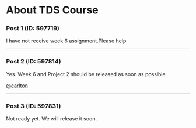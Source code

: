 # About TDS Course

### Post 1 (ID: 597719)

I have not receive week 6 assignment.Please help


---

### Post 2 (ID: 597814)

Yes. Week 6 and Project 2 should be released as soon as possible.

[@carlton](/u/carlton)


---

### Post 3 (ID: 597831)

Not ready yet. We will release it soon.

